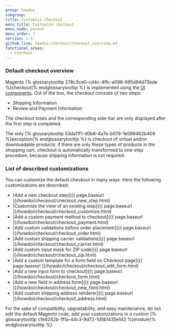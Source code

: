 ```yaml
---
group: howdoi
subgroup:
title: Customize checkout
menu_title: Customize checkout
menu_node: parent
menu_order: 1
version: 2.0
github_link: howdoi/checkout/checkout_overview.md
functional_areas:
  - Checkout
---
```


### Default checkout overview

Magento {% glossarytooltip 278c3ce0-cd4c-4ffc-a098-695d94d73bde %}checkout{% endglossarytooltip %} is implemented using the [UI components](http://devdocs.magento.com/guides/v2.1/ui_comp_guide/bk-ui_comps.html).
Out of the box, the checkout consists of two steps:

 - Shipping Information
 - Review and Payment Information

The checkout totals and the corresponding side-bar are only displayed after the first step is completed.

The only {% glossarytooltip 53da11f1-d0b8-4a7e-b078-1e099462b409 %}exception{% endglossarytooltip %} is checkout of virtual and/or downloadable products: if there are only these  types of products in the shopping cart, checkout is automatically transformed to one-step procedure, because shipping information is not required.

### List of described customizations
You can customize the default checkout in many ways. Here the following customizations are described:

 - [Add a new checkout step]({{ page.baseurl }}/howdoi/checkout/checkout_new_step.html)
 - [Customize the view of an existing step]({{ page.baseurl }}/howdoi/checkout/checkout_customize.html)
 - [Add a custom payment method to checkout]({{ page.baseurl }}/howdoi/checkout/checkout_payment.html)
 - [Add custom validations before order placement]({{ page.baseurl }}/howdoi/checkout/checkout_order.html)
 - [Add custom shipping carrier validations]({{ page.baseurl }}/howdoi/checkout/checkout_carrier.html)
 - [Add custom input mask for ZIP code]({{ page.baseurl }}/howdoi/checkout/checkout_zip.html)
 - [Add a custom template for a form field on Checkout page]({{ page.baseurl }}/howdoi/checkout/checkout_edit_form.html)
 - [Add a new input form to checkout]({{ page.baseurl }}/howdoi/checkout/checkout_form.html)
 - [Add a new field in address form]({{ page.baseurl }}/howdoi/checkout/checkout_new_field.html)
 - [Add custom shipping address renderer]({{ page.baseurl }}/howdoi/checkout/checkout_address.html)

For the sake of compatibility, upgradability, and easy maintenance, do not edit the default Magento code, add your customizations in a custom {% glossarytooltip c1e4242b-1f1a-44c3-9d72-1d5b1435e142 %}module{% endglossarytooltip %}.
